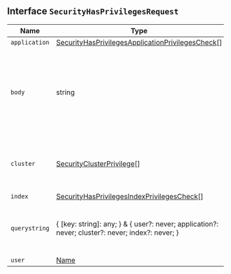 ## Interface `SecurityHasPrivilegesRequest`

| Name | Type | Description |
| - | - | - |
| `application` | [SecurityHasPrivilegesApplicationPrivilegesCheck](./SecurityHasPrivilegesApplicationPrivilegesCheck.md)[] | &nbsp; |
| `body` | string | ({ [key: string]: any; } & { user?: never; application?: never; cluster?: never; index?: never; }) | All values in `body` will be added to the request body. |
| `cluster` | [SecurityClusterPrivilege](./SecurityClusterPrivilege.md)[] | A list of the cluster privileges that you want to check. |
| `index` | [SecurityHasPrivilegesIndexPrivilegesCheck](./SecurityHasPrivilegesIndexPrivilegesCheck.md)[] | &nbsp; |
| `querystring` | { [key: string]: any; } & { user?: never; application?: never; cluster?: never; index?: never; } | All values in `querystring` will be added to the request querystring. |
| `user` | [Name](./Name.md) | Username |
